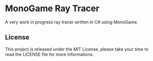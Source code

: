 # MonoGame Ray Tracer

A very work in progress ray tracer written in C# using MonoGame.

## License
This project is released under the MIT License, please take your time to read the LICENSE file for more informations.

